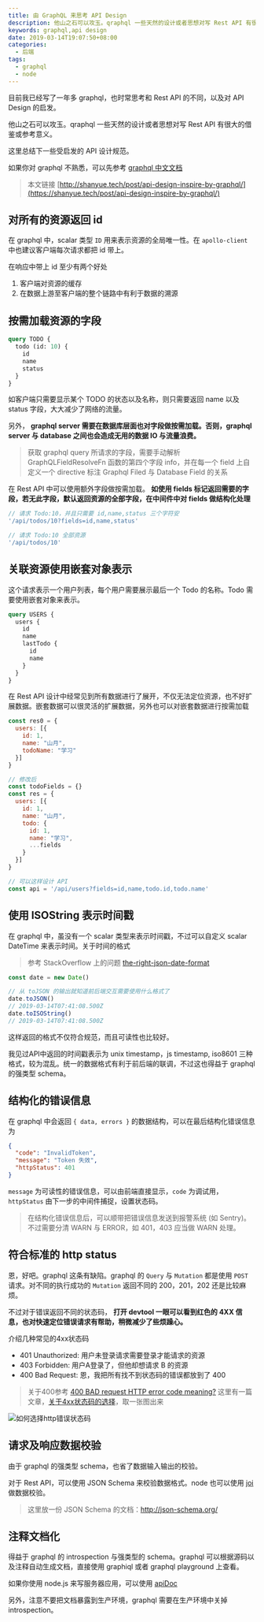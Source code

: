 ```yaml
---
title: 由 GraphQL 来思考 API Design
description: 他山之石可以攻玉。qraphql 一些天然的设计或者思想对写 Rest API 有很大的借鉴或参考意义。这里总结下一些受启发的 API 设计规范。
keywords: graphql,api design
date: 2019-03-14T19:07:50+08:00
categories:
  - 后端
tags:
  - graphql
  - node
---
```


目前我已经写了一年多 graphql，也时常思考和 Rest API 的不同，以及对 API Design 的启发。

他山之石可以攻玉。qraphql 一些天然的设计或者思想对写 Rest API 有很大的借鉴或参考意义。

这里总结下一些受启发的 API 设计规范。

<!--more-->

如果你对 graphql 不熟悉，可以先参考 [graphql 中文文档](http://graphql.cn/learn/)

> 本文链接 [http://shanyue.tech/post/api-design-inspire-by-graphql/](https://shanyue.tech/post/api-design-inspire-by-graphql/)

## 对所有的资源返回 id

在 graphql 中，scalar 类型 `ID` 用来表示资源的全局唯一性。在 `apollo-client` 中也建议客户端每次请求都把 id 带上。

在响应中带上 id 至少有两个好处

1. 客户端对资源的缓存
2. 在数据上游至客户端的整个链路中有利于数据的溯源

## 按需加载资源的字段

```graphql
query TODO {
  todo (id: 10) {
    id 
    name
    status
  }
}
```

如客户端只需要显示某个 TODO 的状态以及名称，则只需要返回 name 以及 status 字段，大大减少了网络的流量。

另外， **graphql server 需要在数据库层面也对字段做按需加载。否则，graphql server 与 database 之间也会造成无用的数据 IO 与流量浪费。**

> 获取 graphql query 所请求的字段，需要手动解析 GraphQLFieldResolveFn 函数的第四个字段 info，并在每一个 field 上自定义一个 directive 标注 Graphql Filed 与 Database Field 的关系

在 Rest API 中可以使用额外字段做按需加载。 **如使用 fields 标记返回需要的字段，若无此字段，默认返回资源的全部字段，在中间件中对 fields 做结构化处理**

```javascript
// 请求 Todo:10，并且只需要 id,name,status 三个字符安
'/api/todos/10?fields=id,name,status'

// 请求 Todo:10 全部资源
'/api/todos/10'
```

## 关联资源使用嵌套对象表示

这个请求表示一个用户列表，每个用户需要展示最后一个 Todo 的名称。Todo 需要使用嵌套对象来表示。

```graphql
query USERS {
  users {
    id
    name
    lastTodo {
      id
      name
    }
  }
}
```

在 Rest API 设计中经常见到所有数据进行了展开，不仅无法定位资源，也不好扩展数据。嵌套数据可以很灵活的扩展数据，另外也可以对嵌套数据进行按需加载

```javascript
const res0 = {
  users: [{
    id: 1,
    name: "山月",
    todoName: "学习"
  }]
}

// 修改后
const todoFields = {}
const res = {
  users: [{
    id: 1,
    name: "山月",
    todo: {
      id: 1,
      name: "学习",
      ...fields
    }
  }]
}

// 可以这样设计 API
const api = '/api/users?fields=id,name,todo.id,todo.name'
```

## 使用 ISOString 表示时间戳

在 graphql 中，虽没有一个 scalar 类型来表示时间戳，不过可以自定义 scalar DateTime 来表示时间。关于时间的格式

> 参考 StackOverflow 上的问题 [the-right-json-date-format](https://stackoverflow.com/questions/10286204/the-right-json-date-format)

```javascript
const date = new Date()

// 从 toJSON 的输出就知道前后端交互需要使用什么格式了
date.toJSON()
// 2019-03-14T07:41:08.500Z
date.toISOString()
// 2019-03-14T07:41:08.500Z
```

这样返回的格式不仅符合规范，而且可读性也比较好。

我见过API中返回的时间戳表示为 unix timestamp，js timestamp, iso8601 三种格式，较为混乱。统一的数据格式有利于前后端的联调，不过这也得益于 graphql 的强类型 schema。

## 结构化的错误信息

在 graphql 中会返回 `{ data, errors }` 的数据结构，可以在最后结构化错误信息为

```json
{
  "code": "InvalidToken",
  "message": "Token 失效",
  "httpStatus": 401
}
```

`message` 为可读性的错误信息，可以由前端直接显示，`code` 为调试用，`httpStatus` 由下一步的中间件捕捉，设置状态码。

> 在结构化错误信息后，可以顺带把错误信息发送到报警系统 (如 Sentry)。不过需要分清 WARN 与 ERROR，如 401，403 应当做 WARN 处理。

## 符合标准的 http status

恩，好吧。graphql 这条有缺陷。graphql 的 `Query` 与 `Mutation` 都是使用 `POST` 请求。对不同的执行成功的 `Mutation` 返回不同的 200，201，202 还是比较麻烦。

不过对于错误返回不同的状态码， **打开 devtool 一眼可以看到红色的 4XX 信息，也对快速定位错误请求有帮助，稍微减少了些烦躁心。**

介绍几种常见的4xx状态码

+ 401 Unauthorized: 用户未登录请求需要登录才能请求的资源
+ 403 Forbidden: 用户A登录了，但他却想请求 B 的资源
+ 400 Bad Request: 恩，我把所有找不到状态码的错误都放到了 400

> 关于400参考 [400 BAD request HTTP error code meaning?](https://stackoverflow.com/questions/19671317/400-bad-request-http-error-code-meaning)
> 这里有一篇文章，[关于4xx状态码的选择](https://www.codetinkerer.com/2015/12/04/choosing-an-http-status-code.html)，取一张图出来

![如何选择http错误状态码](https://www.codetinkerer.com/assets/choosing-an-http-status-code/http-4xx-status-codes.png)

## 请求及响应数据校验

由于 graphql 的强类型 schema，也省了数据输入输出的校验。

对于 Rest API，可以使用 JSON Schema 来校验数据格式。node 也可以使用 [joi](https://github.com/hapijs/joi) 做数据校验。

> 这里放一份 JSON Schema 的文档：http://json-schema.org/

## 注释文档化

得益于 graphql 的 introspection 与强类型的 schema。graphql 可以根据源码以及注释自动生成文档，直接使用 graphiql 或者 graphql playground 上查看。

如果你使用 node.js 来写服务器应用，可以使用 [apiDoc](https://github.com/apidoc/apidoc)

另外，注意不要把文档暴露到生产环境，graphql 需要在生产环境中关掉 introspection。


